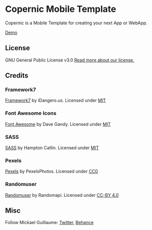 # Copernic Mobile Template

Copernic is a Mobile Template for creating your next App or WebApp.

[Demo](http://mickaelguillaume.esy.es/Template/Copernic/Source/RED/index.html)

## License

GNU General Public License v3.0 [Read more about our license.](http://www.gnu.org/licenses/gpl-3.0.txt)

## Credits 

### Framework7

[Framework7](http://www.idangero.us/framework7/#.Vh5eAXrtlBc) by iDangero.us. Licensed under [MIT](https://github.com/nolimits4web/Framework7/blob/master/LICENSE)

### Font Awesome Icons 

[Font Awesome](http://fortawesome.github.io/Font-Awesome/) by Dave Gandy. Licensed under [MIT](http://opensource.org/licenses/mit-license.html)

### SASS

[SASS](http://sass-lang.com/) by Hampton Catlin. Licensed under [MIT](https://github.com/sass/sass/blob/stable/MIT-LICENSE)

### Pexels

[Pexels](https://www.pexels.com/) by PexelsPhotos. Licensed under [CC0](https://creativecommons.org/publicdomain/zero/1.0/)

### Randomuser

[Randomuser](https://randomuser.me/) by Randomapi. Licensed under [CC-BY 4.0](http://creativecommons.org/licenses/by-nc-sa/4.0/)

## Misc

Follow Mickael Guillaume: [Twitter](https://twitter.com/guillaumemick), [Behance](https://www.behance.net/mickaeldll)



